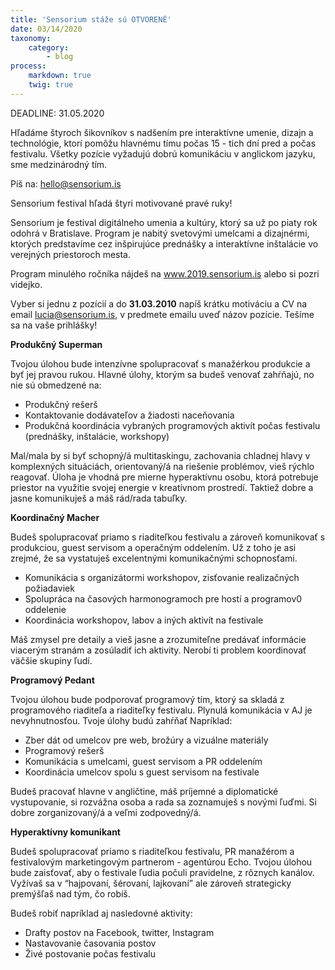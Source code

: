```yaml
---
title: 'Sensorium stáže sú OTVORENÉ'
date: 03/14/2020
taxonomy:
    category:
        - blog
process:
    markdown: true
    twig: true
---
```


DEADLINE: 31.05.2020

Hľadáme štyroch šikovníkov s nadšením pre interaktívne umenie, dizajn a technológie, ktorí
pomôžu hlavnému tímu počas 15 - tich dní pred a počas festivalu. Všetky pozície vyžadujú
dobrú komunikáciu v anglickom jazyku, sme medzinárodný tím. 

Píš na: hello@sensorium.is

Sensorium festival hľadá štyri motivované pravé ruky!

Sensorium je festival digitálneho umenia a kultúry, ktorý sa už po piaty rok odohrá v
Bratislave. Program je nabitý svetovými umelcami a dizajnérmi, ktorých predstavíme cez
inšpirujúce prednášky a interaktívne inštalácie vo verejných priestoroch mesta.

Program minulého ročníka nájdeš na www.2019.sensorium.is alebo si pozri videjko.

Vyber si jednu z pozícií a do **31.03.2010** napíš krátku motiváciu a CV na email lucia@sensorium.is, v predmete emailu uveď názov pozície.
Tešíme sa na vaše prihlášky!


**Produkčný Superman**

Tvojou úlohou bude intenzívne spolupracovať s manažérkou produkcie a byť jej pravou
rukou. Hlavné úlohy, ktorým sa budeš venovať zahŕňajú, no nie sú obmedzené na:

- Produkčný rešerš
- Kontaktovanie dodávateľov a žiadosti naceňovania
- Produkčná koordinácia vybraných programových aktivít počas festivalu (prednášky,
inštalácie, workshopy)

Mal/mala by si byť schopný/á multitaskingu, zachovania chladnej hlavy v komplexných
situáciách, orientovaný/á na riešenie problémov, vieš rýchlo reagovať. Úloha je vhodná pre
mierne hyperaktívnu osobu, ktorá potrebuje priestor na využitie svojej energie v kreatívnom
prostredí. Taktiež dobre a jasne komunikuješ a máš rád/rada tabuľky.

**Koordinačný Macher**

Budeš spolupracovať priamo s riaditeľkou festivalu a zároveň komunikovať s produkciou,
guest servisom a operačným oddelením. Už z toho je asi zrejmé, že sa vystatuješ
excelentnými komunikačnými schopnosťami.

- Komunikácia s organizátormi workshopov, zisťovanie realizačných požiadaviek
- Spolupráca na časových harmonogramoch pre hostí a programov0 oddelenie
- Koordinácia workshopov, labov a iných aktivít na festivale

Máš zmysel pre detaily a vieš jasne a zrozumiteľne predávať informácie viacerým stranám a
zosúladiť ich aktivity. Nerobí ti problem koordinovať väčšie skupiny ľudí.

**Programový Pedant**

Tvojou úlohou bude podporovať programový tím, ktorý sa skladá z programového riaditeľa
a riaditeľky festivalu. Plynulá komunikácia v AJ je nevyhnutnosťou. Tvoje úlohy budú zahŕňať
Napríklad:

- Zber dát od umelcov pre web, brožúry a vizuálne materiály
- Programový rešerš
- Komunikácia s umelcami, guest servisom a PR oddelením
- Koordinácia umelcov spolu s guest servisom na festivale

Budeš pracovať hlavne v angličtine, máš príjemné a diplomatické vystupovanie, si rozvážna
osoba a rada sa zoznamuješ s novými ľuďmi. Si dobre zorganizovaný/á a veľmi
zodpovedný/á.

**Hyperaktívny komunikant**

Budeš spolupracovať priamo s riaditeľkou festivalu, PR manažérom a festivalovým
marketingovým partnerom - agentúrou Echo. Tvojou úlohou bude zaisťovať, aby o festivale
ľudia počuli pravidelne, z rôznych kanálov. Vyžívaš sa v “hajpovaní, šérovaní, lajkovaní” ale
zároveň strategicky premýšľaš nad tým, čo robíš.

Budeš robiť napríklad aj nasledovné aktivity:

- Drafty postov na Facebook, twitter, Instagram
- Nastavovanie časovania postov
- Živé postovanie počas festivalu

